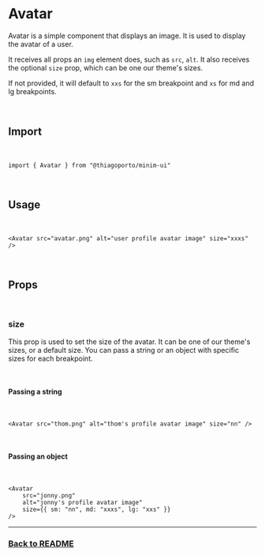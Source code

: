 # Avatar

Avatar is a simple component that displays an image. It is used to display the avatar of a user.

It receives all props an `img` element does, such as `src`, `alt`. It also receives the optional `size` prop, which can be one our theme's sizes.

If not provided, it will default to `xxs` for the sm breakpoint and `xs` for md and lg breakpoints.

<br/>

## Import

<br/>

```tsx
import { Avatar } from "@thiagoporto/minim-ui"
```

<br/>

## Usage

<br/>

```tsx
<Avatar src="avatar.png" alt="user profile avatar image" size="xxxs" />
```

<br/>

## Props

<br/>

### size

This prop is used to set the size of the avatar. It can be one of our theme's sizes, or a default size. You can pass a string or an object with specific sizes for each breakpoint.

<br/>

#### Passing a string

<br/>

```tsx
<Avatar src="thom.png" alt="thom's profile avatar image" size="nn" />
```

<br/>

#### Passing an object

<br/>

```tsx
<Avatar
	src="jonny.png"
	alt="jonny's profile avatar image"
	size={{ sm: "nn", md: "xxxs", lg: "xxs" }}
/>
```

<hr/>

### [Back to README](../README.md)
